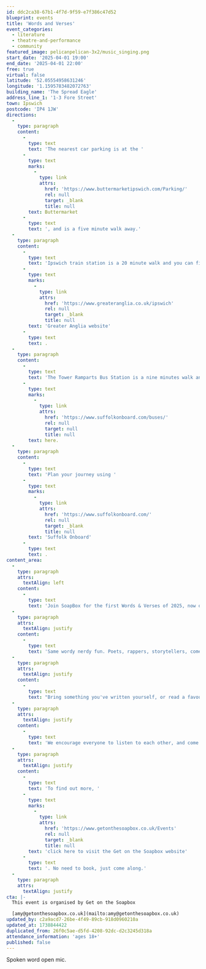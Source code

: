 ```yaml
---
id: ddc2ca38-67b1-4f7d-9f59-e7f386c47d52
blueprint: events
title: 'Words and Verses'
event_categories:
  - literature
  - theatre-and-performance
  - community
featured_image: pelicanpelican-3x2/music_singing.png
start_date: '2025-04-01 19:00'
end_date: '2025-04-01 22:00'
free: true
virtual: false
latitude: '52.05554958631246'
longitude: '1.1595783482072763'
building_name: 'The Spread Eagle'
address_line_1: '1-3 Fore Street'
town: Ipswich
postcode: 'IP4 1JW'
directions:
  -
    type: paragraph
    content:
      -
        type: text
        text: 'The nearest car parking is at the '
      -
        type: text
        marks:
          -
            type: link
            attrs:
              href: 'https://www.buttermarketipswich.com/Parking/'
              rel: null
              target: _blank
              title: null
        text: Buttermarket
      -
        type: text
        text: ', and is a five minute walk away.'
  -
    type: paragraph
    content:
      -
        type: text
        text: 'Ipswich train station is a 20 minute walk and you can find up to date train times on the '
      -
        type: text
        marks:
          -
            type: link
            attrs:
              href: 'https://www.greateranglia.co.uk/ipswich'
              rel: null
              target: _blank
              title: null
        text: 'Greater Anglia website'
      -
        type: text
        text: .
  -
    type: paragraph
    content:
      -
        type: text
        text: 'The Tower Ramparts Bus Station is a nine minutes walk and buses run frequently. See the latest bus timetables '
      -
        type: text
        marks:
          -
            type: link
            attrs:
              href: 'https://www.suffolkonboard.com/buses/'
              rel: null
              target: null
              title: null
        text: here.
  -
    type: paragraph
    content:
      -
        type: text
        text: 'Plan your journey using '
      -
        type: text
        marks:
          -
            type: link
            attrs:
              href: 'https://www.suffolkonboard.com/'
              rel: null
              target: _blank
              title: null
        text: 'Suffolk Onboard'
      -
        type: text
        text: .
content_area:
  -
    type: paragraph
    attrs:
      textAlign: left
    content:
      -
        type: text
        text: 'Join SoapBox for the first Words & Verses of 2025, now on a TUESDAY, and back at our favourite pub THE SPREAD EAGLE, slap bang in the centre of town.'
  -
    type: paragraph
    attrs:
      textAlign: justify
    content:
      -
        type: text
        text: 'Same wordy nerdy fun. Poets, rappers, storytellers, comedians, poetry & prose: All words welcome. 5 minutes each.'
  -
    type: paragraph
    attrs:
      textAlign: justify
    content:
      -
        type: text
        text: "Bring something you've written yourself, or read a favourite piece of writing by someone else (famous or otherwise. Maybe your mate is too shy to perform their own writing?). 5 minutes each. Either sign-up in advance, or sign-up on the day. We'll always keep at least 50% of the spots available to be allocated 'on the day' as we know lots of folks get the confidence to take part once they've experienced our rather special vibe."
  -
    type: paragraph
    attrs:
      textAlign: justify
    content:
      -
        type: text
        text: 'We encourage everyone to listen to each other, and come with your heart and mind open. We usually get around 18 people take part, and around 40 in attendance, and its quite fast paced. We do always have (at least) 4 breaks throughout the event, to create space for nattering and networking.'
  -
    type: paragraph
    attrs:
      textAlign: justify
    content:
      -
        type: text
        text: 'To find out more, '
      -
        type: text
        marks:
          -
            type: link
            attrs:
              href: 'https://www.getonthesoapbox.co.uk/Events'
              rel: null
              target: _blank
              title: null
        text: 'click here to visit the Get on the Soapbox website'
      -
        type: text
        text: '. No need to book, just come along.'
  -
    type: paragraph
    attrs:
      textAlign: justify
cta: |-
  This event is organised by Get on the Soapbox

  [amy@getonthesoapbox.co.uk](mailto:amy@getonthesoapbox.co.uk)
updated_by: c2a9acd7-26be-4f49-89cb-918d0960210a
updated_at: 1738844422
duplicated_from: 26f0c5ae-d5fd-4208-92dc-d2c3245d318a
attendance_information: 'ages 18+'
published: false
---
```

Spoken word open mic.